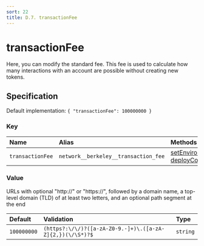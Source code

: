 ```yaml
---
sort: 22
title: D.7. transactionFee
---
```


# transactionFee

Here, you can modify the standard fee. This fee is used to calculate how many interactions with an account are possible without creating new tokens.


## Specification

Default implementation: ```{ "transactionFee": 100000000 }```

### Key

| **Name** | **Alias** | **Methods** | **Category** |  
|:--|:--|:--|:--|
| ```transactionFee``` | ```network__berkeley__transaction_fee``` | [setEnvironment](../methods//setEnvironment.html#options), [deployContract](../methods//deployContract.html#options) | [Network](../options/#network) |

### Value

URLs with optional "http://" or "https://", followed by a domain name, a top-level domain (TLD) of at least two letters, and an optional path segment at the end

| **Default** | **Validation** | **Type** |
|:--|:--|:--|
| ```100000000``` | ```(https?:\/\/)?([a-zA-Z0-9.-]+)\.([a-zA-Z]{2,})(\/\S*)?$``` | ```string``` |

